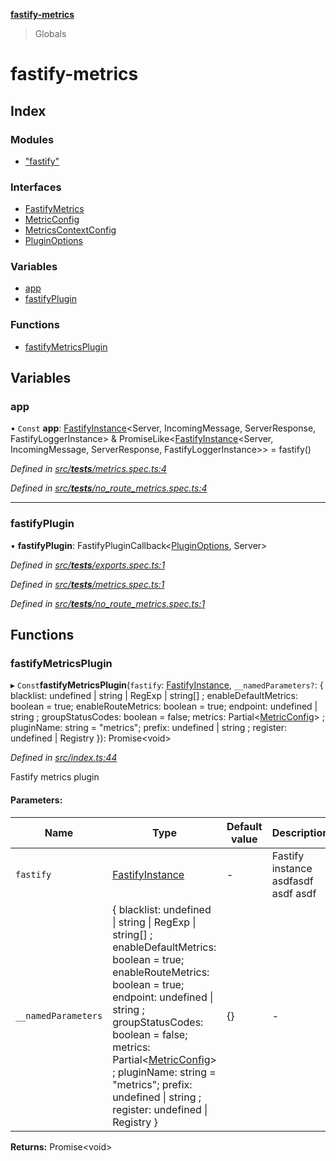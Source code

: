 **[fastify-metrics](README.md)**

> Globals

# fastify-metrics

## Index

### Modules

* ["fastify"](modules/_fastify_.md)

### Interfaces

* [FastifyMetrics](interfaces/fastifymetrics.md)
* [MetricConfig](interfaces/metricconfig.md)
* [MetricsContextConfig](interfaces/metricscontextconfig.md)
* [PluginOptions](interfaces/pluginoptions.md)

### Variables

* [app](README.md#app)
* [fastifyPlugin](README.md#fastifyplugin)

### Functions

* [fastifyMetricsPlugin](README.md#fastifymetricsplugin)

## Variables

### app

• `Const` **app**: [FastifyInstance](interfaces/_fastify_.fastifyinstance.md)\<Server, IncomingMessage, ServerResponse, FastifyLoggerInstance> & PromiseLike\<[FastifyInstance](interfaces/_fastify_.fastifyinstance.md)\<Server, IncomingMessage, ServerResponse, FastifyLoggerInstance>> = fastify()

*Defined in [src/__tests__/metrics.spec.ts:4](https://github.com/SkeLLLa/fastify-metrics/blob/f16f34e/src/__tests__/metrics.spec.ts#L4)*

*Defined in [src/__tests__/no_route_metrics.spec.ts:4](https://github.com/SkeLLLa/fastify-metrics/blob/f16f34e/src/__tests__/no_route_metrics.spec.ts#L4)*

___

### fastifyPlugin

•  **fastifyPlugin**: FastifyPluginCallback\<[PluginOptions](interfaces/pluginoptions.md), Server>

*Defined in [src/__tests__/exports.spec.ts:1](https://github.com/SkeLLLa/fastify-metrics/blob/f16f34e/src/__tests__/exports.spec.ts#L1)*

*Defined in [src/__tests__/metrics.spec.ts:1](https://github.com/SkeLLLa/fastify-metrics/blob/f16f34e/src/__tests__/metrics.spec.ts#L1)*

*Defined in [src/__tests__/no_route_metrics.spec.ts:1](https://github.com/SkeLLLa/fastify-metrics/blob/f16f34e/src/__tests__/no_route_metrics.spec.ts#L1)*

## Functions

### fastifyMetricsPlugin

▸ `Const`**fastifyMetricsPlugin**(`fastify`: [FastifyInstance](interfaces/_fastify_.fastifyinstance.md), `__namedParameters?`: { blacklist: undefined \| string \| RegExp \| string[] ; enableDefaultMetrics: boolean = true; enableRouteMetrics: boolean = true; endpoint: undefined \| string ; groupStatusCodes: boolean = false; metrics: Partial\<[MetricConfig](interfaces/metricconfig.md)> ; pluginName: string = "metrics"; prefix: undefined \| string ; register: undefined \| Registry  }): Promise\<void>

*Defined in [src/index.ts:44](https://github.com/SkeLLLa/fastify-metrics/blob/f16f34e/src/index.ts#L44)*

Fastify metrics plugin

#### Parameters:

Name | Type | Default value | Description |
------ | ------ | ------ | ------ |
`fastify` | [FastifyInstance](interfaces/_fastify_.fastifyinstance.md) | - | Fastify instance asdfasdf asdf asdf  |
`__namedParameters` | { blacklist: undefined \| string \| RegExp \| string[] ; enableDefaultMetrics: boolean = true; enableRouteMetrics: boolean = true; endpoint: undefined \| string ; groupStatusCodes: boolean = false; metrics: Partial\<[MetricConfig](interfaces/metricconfig.md)> ; pluginName: string = "metrics"; prefix: undefined \| string ; register: undefined \| Registry  } | {} | - |

**Returns:** Promise\<void>
